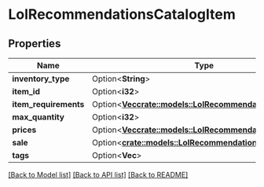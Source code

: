 # LolRecommendationsCatalogItem

## Properties

Name | Type | Description | Notes
------------ | ------------- | ------------- | -------------
**inventory_type** | Option<**String**> |  | [optional]
**item_id** | Option<**i32**> |  | [optional]
**item_requirements** | Option<[**Vec<crate::models::LolRecommendationsItemKey>**](LolRecommendationsItemKey.md)> |  | [optional]
**max_quantity** | Option<**i32**> |  | [optional]
**prices** | Option<[**Vec<crate::models::LolRecommendationsItemCost>**](LolRecommendationsItemCost.md)> |  | [optional]
**sale** | Option<[**crate::models::LolRecommendationsSale**](LolRecommendationsSale.md)> |  | [optional]
**tags** | Option<**Vec<String>**> |  | [optional]

[[Back to Model list]](../README.md#documentation-for-models) [[Back to API list]](../README.md#documentation-for-api-endpoints) [[Back to README]](../README.md)



